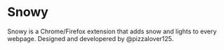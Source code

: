 # Snowy
Snowy is a Chrome/Firefox extension that adds snow and lights to every webpage. Designed and developered by @pizzalover125.
